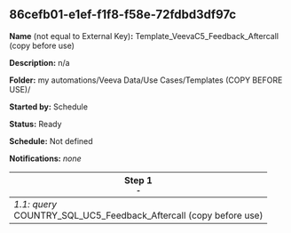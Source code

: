## 86cefb01-e1ef-f1f8-f58e-72fdbd3df97c

**Name** (not equal to External Key)**:** Template_VeevaC5_Feedback_Aftercall  (copy before use)

**Description:** n/a

**Folder:** my automations/Veeva Data/Use Cases/Templates (COPY BEFORE USE)/

**Started by:** Schedule

**Status:** Ready

**Schedule:** Not defined

**Notifications:** _none_


| Step 1<br>_<small>-</small>_ |
| --- |
| _1.1: query_<br>COUNTRY_SQL_UC5_Feedback_Aftercall (copy before use) |
